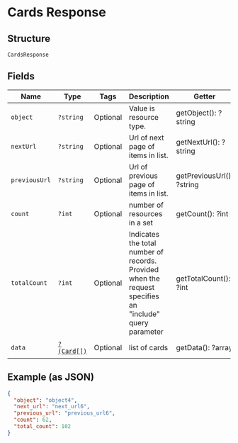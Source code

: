 
# Cards Response

## Structure

`CardsResponse`

## Fields

| Name | Type | Tags | Description | Getter | Setter |
|  --- | --- | --- | --- | --- | --- |
| `object` | `?string` | Optional | Value is resource type. | getObject(): ?string | setObject(?string object): void |
| `nextUrl` | `?string` | Optional | Url of next page of items in list. | getNextUrl(): ?string | setNextUrl(?string nextUrl): void |
| `previousUrl` | `?string` | Optional | Url of previous page of items in list. | getPreviousUrl(): ?string | setPreviousUrl(?string previousUrl): void |
| `count` | `?int` | Optional | number of resources in a set | getCount(): ?int | setCount(?int count): void |
| `totalCount` | `?int` | Optional | Indicates the total number of records. Provided when the request specifies an "include" query parameter | getTotalCount(): ?int | setTotalCount(?int totalCount): void |
| `data` | [`?(Card[])`](../../doc/models/card.md) | Optional | list of cards | getData(): ?array | setData(?array data): void |

## Example (as JSON)

```json
{
  "object": "object4",
  "next_url": "next_url6",
  "previous_url": "previous_url6",
  "count": 62,
  "total_count": 102
}
```

